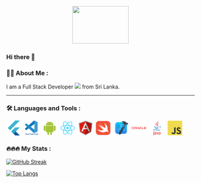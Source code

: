 <div id="header" align="center">
  <img src="https://media.giphy.com/media/24652QfeZzNIPzoH36/giphy.gif" width="150" height="100"/>
</div>

### Hi there 👋

### :man_technologist: About Me :

I am a Full Stack Developer <img src="https://media.giphy.com/media/WUlplcMpOCEmTGBtBW/giphy.gif" width="30"> from Sri Lanka.

---

### :hammer_and_wrench: Languages and Tools :
<div>
  <img src="./icons/flutter/flutter-original.svg" title="flutter" alt="flutter" width="40" height="40"/>&nbsp;
  <img src="./icons/vscode/vscode-original-wordmark.svg" title="vscode" alt="vscode" width="40" height="40"/>&nbsp;
  <img src="./icons/android/android-original.svg" title="android" alt="android" width="40" height="40"/>&nbsp;
  <img src="./icons/react/react-original.svg" title="react" alt="android" width="40" height="40"/>&nbsp;
  <img src="./icons/angular/angular-original.svg" title="angular" alt="angular" width="40" height="40"/>&nbsp;
  <img src="./icons/swift/swift-original.svg" title="swift" alt="swift" width="40" height="40"/>&nbsp;
  <img src="./icons/xcode/xcode-original.svg" title="xcode" alt="xcode" width="40" height="40"/>&nbsp;
  <img src="./icons/oracle/oracle-original.svg" title="oracle" alt="oracle" width="40" height="40"/>&nbsp;
  <img src="./icons/java/java-original-wordmark.svg" title="Java" alt="Java" width="40" height="40"/>&nbsp;
  <img src="./icons/javascript/javascript-original.svg" title="javascript" alt="javascript" width="40" height="40"/>&nbsp;
</div>

### :fire::fire::fire: My Stats :

[![GitHub Streak](http://github-readme-streak-stats.herokuapp.com?user=YasiruPriyadarshana&theme=dark&background=000000)](https://git.io/streak-stats)

[![Top Langs](https://github-readme-stats-git-masterrstaa-rickstaa.vercel.app/api/top-langs/?username=YasiruPriyadarshana&layout=compact&theme=vision-friendly-dark)](https://github.com/anuraghazra/github-readme-stats)
<!--
**YasiruPriyadarshana/YasiruPriyadarshana** is a ✨ _special_ ✨ repository because its `README.md` (this file) appears on your GitHub profile.

Here are some ideas to get you started:

- 🔭 I’m currently working on ...
- 🌱 I’m currently learning ...
- 👯 I’m looking to collaborate on ...
- 🤔 I’m looking for help with ...
- 💬 Ask me about ...
- 📫 How to reach me: ...
- 😄 Pronouns: ...
- ⚡ Fun fact: ...
-->
